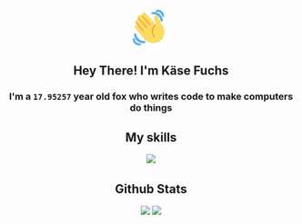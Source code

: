 <p align="center">
  <img src="./assets/images/wave.gif" width="64px" height="64px" />
</p>
<h2 align="center">Hey There! I'm Käse Fuchs</h2>
<h3 align="center">
  I'm a <code>17.95257</code> year old fox who writes code to make computers do
  things
</h3>
<h2 align="center">My skills</h2>
<p align="center">
  <img
    src="https://skillicons.dev/icons?i=aws,bash,bots,cloudflare,css,docker,electron,express,figma,firebase,flask,gcp,git,github,gitlab,heroku,html,js,linux,materialui,md,mongodb,mysql,nextjs,nodejs,postgres,powershell,py,raspberrypi,react,redux,regex,sass,ts,unity,workers&perline=9"
  />
</p>
<h2 align="center">Github Stats</h2>
<p align="center">
  <img
    src="https://github-readme-stats.vercel.app/api/?count_private=true&hide_border=true&hide_rank=true&line_height=20&theme=dark&username=Kasefuchs"
  />
  <img
    src="https://github-readme-stats.vercel.app/api/top-langs/?count_private=true&hide_border=true&layout=compact&theme=dark&username=Kasefuchs"
  />
</p>
<img src="https://hit.yhype.me/github/profile?user_id=64592097" alt="" />
